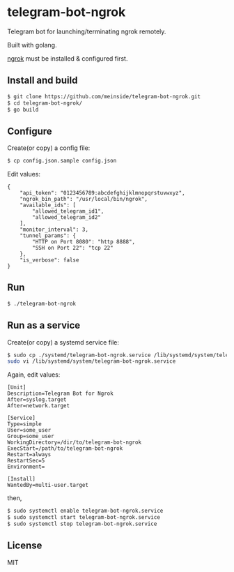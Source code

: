 # telegram-bot-ngrok

Telegram bot for launching/terminating ngrok remotely.

Built with golang.

[ngrok](https://ngrok.com/) must be installed & configured first.

## Install and build

```bash
$ git clone https://github.com/meinside/telegram-bot-ngrok.git
$ cd telegram-bot-ngrok/
$ go build
```

## Configure

Create(or copy) a config file:

```bash
$ cp config.json.sample config.json
```

Edit values:

```
{
	"api_token": "0123456789:abcdefghijklmnopqrstuvwxyz",
	"ngrok_bin_path": "/usr/local/bin/ngrok",
	"available_ids": [
		"allowed_telegram_id1",
		"allowed_telegram_id2"
	],
	"monitor_interval": 3,
	"tunnel_params": {
		"HTTP on Port 8080": "http 8888",
		"SSH on Port 22": "tcp 22"
	},
	"is_verbose": false
}
```

## Run

```bash
$ ./telegram-bot-ngrok
```

## Run as a service

Create(or copy) a systemd service file:

```bash
$ sudo cp ./systemd/telegram-bot-ngrok.service /lib/systemd/system/telegram-bot-ngrok.service
sudo vi /lib/systemd/system/telegram-bot-ngrok.service
```

Again, edit values:

```
[Unit]
Description=Telegram Bot for Ngrok
After=syslog.target
After=network.target

[Service]
Type=simple
User=some_user
Group=some_user
WorkingDirectory=/dir/to/telegram-bot-ngrok
ExecStart=/path/to/telegram-bot-ngrok
Restart=always
RestartSec=5
Environment=

[Install]
WantedBy=multi-user.target
```

then,

```bash
$ sudo systemctl enable telegram-bot-ngrok.service
$ sudo systemctl start telegram-bot-ngrok.service
$ sudo systemctl stop telegram-bot-ngrok.service
```

## License

MIT

